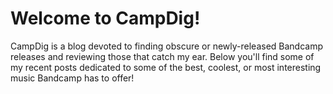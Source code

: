 # Welcome to CampDig!

CampDig is a blog devoted to finding obscure or newly-released Bandcamp releases and reviewing those that catch my ear.
Below you'll find some of my recent posts dedicated to some of the best, coolest, or most interesting music Bandcamp has to offer!